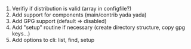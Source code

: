 ﻿1. Verifiy if distribution is valid (array in configfile?)
2. Add support for components (main/contrib yada yada)
3. Add GPG support (default => disabled)
4. Add "setup" routine if necessary (create directory structure, copy gpg keys...)
5. Add options to cli: list, find, setup

